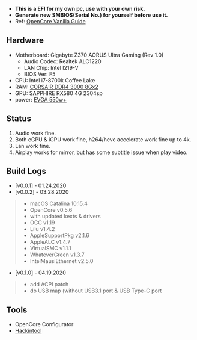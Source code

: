 * __This is a EFI for my own pc, use with your own risk.__
* __Generate new SMBIOS(Serial No.) for yourself before use it.__
* Ref: [OpenCore Vanilla Guide](https://khronokernel-2.gitbook.io/opencore-vanilla-desktop-guide/)

## Hardware
* Motherboard: Gigabyte Z370 AORUS Ultra Gaming (Rev 1.0)
	* Audio Codec: Realtek ALC1220
	* LAN Chip: Intel I219-V
	* BIOS Ver: F5
* CPU: Intel i7-8700k Coffee Lake
* RAM: [CORSAIR DDR4 3000 8Gx2](https://union-click.jd.com/jdc?e=&p=AyIGZRprFgMSBFUeWyVGTV8LRGtMR1dGFxBFC1pXUwkEBwpZRxgHRQcLREJEAQUcTVZUGAVJHk1cTQkTSxhBekcLVhpbFgIXB2VuDGl0TR02QjlVfEhuB0kEFkF1Rhd7VxkyEgVTHFMcMhIGVBhYFwcRBV0raxUBIlE7G1oUAxMGVBxTEzIRBlQYWx0FEQVXK1sRBBsPUhtZFAAUAVMrXBULIkUMQwRdUE03ZRhaFQESAlUrWCUyIgdlGGtXbBYCXE4IQQpCBVJMXxALEwJcS1tBBBAFUBgMRgsaVVJLaxcDEwNc)
* GPU: SAPPHIRE RX580 4G 2304sp
* power: [EVGA 550w+](https://union-click.jd.com/jdc?e=&p=AyIGZRprEQQQA1IYXCVGTV8LRGtMR1dGFxBFC1pXUwkEBwpZRxgHRQcLREJEAQUcTVZUGAVJHk1cTQkTSxhBekcLUR1ZEQURAGUTIHZaEVVSSD5RUhtHUhgMDwNQQlFNVxkyEzdVGloWARACVhlTJTISAGVNNRUDEwZUEloWARA3VCtbEQQaBlUZXxMCEAdUK1wVCyJFDEMEXVBNN2UrWCUyIgdlGGtXbBMBVBhcFAcaAVJMCRAAFVNdHlsSBUVQVh9fHFcTAAZLaxcDEwNc)


## Status
1. Audio work fine.
2. Both eGPU & iGPU work fine, h264/hevc accelerate work fine up to 4k.
3. Lan work fine.
4. Airplay works for mirror, but has some subtitle issue when play video.



## Build Logs
-  [v0.0.1] - 01.24.2020
- [v0.0.2] - 03.28.2020 

> * macOS Catalina 10.15.4
> * OpenCore v0.5.6
> * with updated kexts & drivers 
> * OCC v1.19
> * Lilu v1.4.2
> * AppleSupportPkg v2.1.6
> * AppleALC v1.4.7
> * VirtualSMC v1.1.1
> * WhateverGreen v1.3.7
> * IntelMausiEthernet v2.5.0

- [v0.1.0] - 04.19.2020

> * add ACPI patch
> * do USB map (without USB3.1 port & USB Type-C port 
	

## Tools
* OpenCore Configurator
* [Hackintool](https://github.com/headkaze/Hackintool)